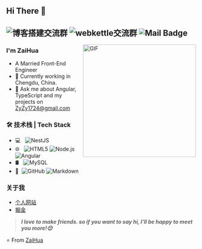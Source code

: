 ## Hi There 👋

![博客搭建交流群](https://img.shields.io/badge/QQ-446840401-red.svg "博客搭建交流群")
![webkettle交流群](https://img.shields.io/badge/vx-zaihua_huahua-green.svg "webkettle交流群")
![Mail Badge](https://img.shields.io/badge/-ZyZy1724@gmail.com-c14438?style=flat&logo=Gmail&logoColor=white&link=mailto:ZyZy1724@gmail.com)
---

<img align="right" width='300' alt="GIF" src="https://api.flowersink.com/img/猫娘全身.jpg" />

### I'm ZaiHua

- A Married Front-End Engineer
- 🌱 Currently working in Chengdu, China.
- 💬 Ask me about Angular, TypeScript and my projects on [ZyZy1724@gmail.com](mailto:ZyZy1724@gmail.com)

### 🛠 技术栈 | Tech Stack

- 💻 &#160; ![NestJS](https://img.shields.io/badge/-NestJS-333333?style=flat&logo=NestJS&logoColor=red)
- 🌐 &#160; ![HTML5](https://img.shields.io/badge/-HTML5-333333?style=flat&logo=HTML5)
  ![Node.js](https://img.shields.io/badge/-Node.js-333333?style=flat&logo=node.js)
  ![Angular](https://img.shields.io/badge/-Angular-333333?style=flat&logo=Angular&logoColor=F5094C)
- 🛢 &#160; ![MySQL](https://img.shields.io/badge/-MySQL-333333?style=flat&logo=mysql)
- 🔧 &#160;![GitHub](https://img.shields.io/badge/-GitHub-333333?style=flat&logo=github)
  ![Markdown](https://img.shields.io/badge/-Markdown-333333?style=flat&logo=markdown)

### 关于我

- [个人网站](https://flowersink.com/)
- [掘金](https://juejin.cn/user/4002664676073741)

> ***I love to make friends. so if you want to say hi, I'll be happy to meet you more!😊***

⭐️ From [ZaiHua](https://github.com/ZaiHuaOvO)

